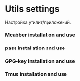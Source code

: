 # Utils settings
Настройка утилит/приложений.
### Mcabber installation and use
### pass installation and use
### GPG-key installation and use
### Tmux installation and use
